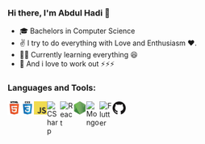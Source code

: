 ### Hi there, I'm Abdul Hadi 👋 

- 🎓 Bachelors in Computer Science
- ✌️  I try to do everything with Love and Enthusiasm ❤️.
- 👨‍💻 Currently learning everything 😆
- 💪 And i love to work out ⚡⚡⚡

### Languages and Tools:

<img align="left" alt="HTML5" width="26px" src="https://raw.githubusercontent.com/github/explore/80688e429a7d4ef2fca1e82350fe8e3517d3494d/topics/html/html.png" />
<img align="left" alt="CSS3" width="26px" src="https://raw.githubusercontent.com/github/explore/80688e429a7d4ef2fca1e82350fe8e3517d3494d/topics/css/css.png" />
<img align="left" alt="JavaScript" width="26px" src="https://raw.githubusercontent.com/github/explore/80688e429a7d4ef2fca1e82350fe8e3517d3494d/topics/javascript/javascript.png" />
<img align="left" alt="CSharp" width="26px" src="https://user-images.githubusercontent.com/75629345/126154563-534ceb47-b21b-47e9-857c-a0c013d15f86.png" />
<img align="left" alt="React" width="26px" src="https://icons-for-free.com/iconfiles/png/512/design+development+facebook+framework+mobile+react+icon-1320165723839064798.png" />
<img align="left" alt="Node.js" width="26px" src="https://raw.githubusercontent.com/github/explore/80688e429a7d4ef2fca1e82350fe8e3517d3494d/topics/nodejs/nodejs.png" />
<img align="left" alt="Mongo" width="26px" src="https://icons-for-free.com/iconfiles/png/512/mongodb+original+wordmark-1324760552967962880.png" />
<img align="left" alt="Flutter" width="26px" src="https://user-images.githubusercontent.com/75629345/126154802-3dfe8499-8222-449f-9570-32d7bc9e6895.png" />
<img align="left" alt="GitHub" width="26px" src="https://raw.githubusercontent.com/github/explore/78df643247d429f6cc873026c0622819ad797942/topics/github/github.png" />

